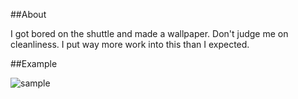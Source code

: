 ##About

I got bored on the shuttle and made a wallpaper. Don't judge me on cleanliness. I put way more work into this than I expected.

##Example

![sample]

[sample]: https://cloud.githubusercontent.com/assets/609595/10771612/f1b8233e-7cae-11e5-9dab-7d2798f9fb29.png
